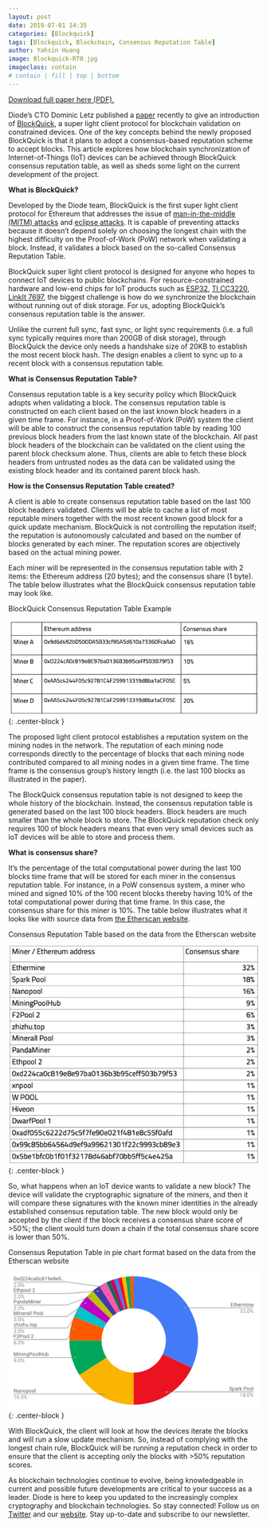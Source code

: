 ```yaml
---
layout: post
date: 2019-07-01 14:35
categories: [Blockquick]
tags: [Blockquick, Blockchain, Consensus Reputation Table]
author: Yahsin Huang
image: Blockquick-RT0.jpg
imageclass: contain
# contain | fill | top | bottom
---
```


[Download full paper here (PDF).](https://eprint.iacr.org/2019/579.pdf)

Diode’s CTO Dominic Letz published a [paper](https://eprint.iacr.org/2019/579.pdf) recently to give an introduction of [BlockQuick](https://diode.io/burning-platform-pki/blockquick-super-light-blockchain-client-for-trustless-time-19144/), a super light client protocol for blockchain validation on constrained devices. One of the key concepts behind the newly proposed BlockQuick is that it plans to adopt a consensus-based reputation scheme to accept blocks. This article explores how blockchain synchronization of Internet-of-Things (IoT) devices can be achieved through BlockQuick consensus reputation table, as well as sheds some light on the current development of the project.

**What is BlockQuick?**

Developed by the Diode team, BlockQuick is the first super light client protocol for Ethereum that addresses the issue of [man-in-the-middle (MITM) attacks](https://en.wikipedia.org/wiki/Man-in-the-middle_attack) and [eclipse attacks](https://diode.io/blockchain/how-blockquick-super-light-client-protocol-can-help-mitigate-eclipse-attacks-19161/). It is capable of preventing attacks because it doesn’t depend solely on choosing the longest chain with the highest difficulty on the Proof-of-Work (PoW) network when validating a block. Instead, it validates a block based on the so-called Consensus Reputation Table.

BlockQuick super light client protocol is designed for anyone who hopes to connect IoT devices to public blockchains. For resource-constrained hardware and low-end chips for IoT products such as [ESP32](https://www.espressif.com/en/products/hardware/esp32/overview), [TI CC3220](http://www.ti.com/product/CC3220S), [LinkIt 7697](https://labs.mediatek.com/en/platform/linkit-7697), the biggest challenge is how do we synchronize the blockchain without running out of disk storage. For us, adopting BlockQuick’s consensus reputation table is the answer.

Unlike the current full sync, fast sync, or light sync requirements (i.e. a full sync typically requires more than 200GB of disk storage), through BlockQuick the device only needs a handshake size of 20KB to establish the most recent block hash. The design enables a client to sync up to a recent block with a consensus reputation table.

**What is Consensus Reputation Table?**

Consensus reputation table is a key security policy which BlockQuick adopts when validating a block. The consensus reputation table is constructed on each client based on the last known block headers in a given time frame. For instance, in a Proof-of-Work (PoW) system the client will be able to construct the consensus reputation table by reading 100 previous block headers from the last known state of the blockchain. All past block headers of the blockchain can be validated on the client using the parent block checksum alone. Thus, clients are able to fetch these block headers from untrusted nodes as the data can be validated using the existing block header and its contained parent block hash.

**How is the Consensus Reputation Table created?**

A client is able to create consensus reputation table based on the last 100 block headers validated. Clients will be able to cache a list of most reputable miners together with the most recent known good block for a quick update mechanism. BlockQuick is not controlling the reputation itself; the reputation is autonomously calculated and based on the number of blocks generated by each miner. The reputation scores are objectively based on the actual mining power.

Each miner will be represented in the consensus reputation table with 2 items: the Ethereum address (20 bytes); and the consensus share (1 byte). The table below illustrates what the BlockQuick consensus reputation table may look like.

BlockQuick Consensus Reputation Table Example

![alt_text](images/blog/Blockquick-RT1.png "image_tooltip"){: .center-block }

The proposed light client protocol establishes a reputation system on the mining nodes in the network. The reputation of each mining node corresponds directly to the percentage of blocks that each mining node contributed compared to all mining nodes in a given time frame. The time frame is the consensus group’s history length (i.e. the last 100 blocks as illustrated in the paper).

The BlockQuick consensus reputation table is not designed to keep the whole history of the blockchain. Instead, the consensus reputation table is generated based on the last 100 block headers. Block headers are much smaller than the whole block to store. The BlockQuick reputation check only requires 100 of block headers means that even very small devices such as IoT devices will be able to store and process them.

**What is consensus share?**

It’s the percentage of the total computational power during the last 100 blocks time frame that will be stored for each miner in the consensus reputation table. For instance, in a PoW consensus system, a miner who mined and signed 10% of the 100 recent blocks thereby having 10% of the total computational power during that time frame. In this case, the consensus share for this miner is 10%. The table below illustrates what it looks like with source data from [the Etherscan website](https://etherscan.io/blocks).

Consensus Reputation Table based on the data from the Etherscan website

![alt_text](images/blog/Blockquick-RT2.png "image_tooltip"){: .center-block }

So, what happens when an IoT device wants to validate a new block? The device will validate the cryptographic signature of the miners, and then it will compare these signatures with the known miner identities in the already established consensus reputation table. The new block would only be accepted by the client if the block receives a consensus share score of >50%; the client would turn down a chain if the total consensus share score is lower than 50%.

Consensus Reputation Table in pie chart format based on the data from the Etherscan website

![alt_text](images/blog/Blockquick-RT3.png "image_tooltip"){: .center-block }

With BlockQuick, the client will look at how the devices iterate the blocks and will run a slow update mechanism. So, instead of complying with the longest chain rule, BlockQuick will be running a reputation check in order to ensure that the client is accepting only the blocks with >50% reputation scores.

As blockchain technologies continue to evolve, being knowledgeable in current and possible future developments are critical to your success as a leader. Diode is here to keep you updated to the increasingly complex cryptography and blockchain technologies. So stay connected! Follow us on [Twitter](https://twitter.com/diode_chain) and our [website](https://diode.io). Stay up-to-date and subscribe to our newsletter.